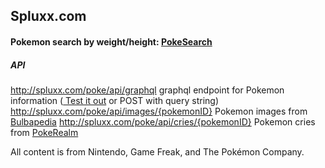 ## Spluxx.com
#### Pokemon search by weight/height: [PokeSearch](http://spluxx.com/poke "PokeSearch")
##### API
http://spluxx.com/poke/api/graphql 
graphql endpoint for Pokemon information (<a href="http://poke.spluxx.com/api/graphql?query=%7B%20%0A%20%20pokemonsWithWeight(weight%3A%20100)%20%7B%0A%20%20%20%20name%0A%20%20%20%20weight%0A%20%20%7D%0A%20%20%0A%20%20pokemonsWithHeight(height%3A%205)%20%7B%0A%20%20%20%20name%0A%20%20%20%20weight%0A%20%20%7D%0A%20%20%0A%20%20pokemons%20%7B%0A%20%20%20%20id%0A%20%20%20%20name%20%0A%20%20%20%20weight%0A%20%20%20%20height%20%0A%20%20%20%20description%0A%20%20%20%20img_url%0A%20%20%20%20cry_url%0A%20%20%7D%0A%7D"> Test it out</a> or POST with query string)
http://spluxx.com/poke/api/images/{pokemonID}
Pokemon images from [Bulbapedia](https://bulbapedia.bulbagarden.net/ "Bulbapedia")
http://spluxx.com/poke/api/cries/{pokemonID}
Pokemon cries from [PokeRealm](http://pokerealm.com/downloads/ "PokeRealm")

All content is from Nintendo, Game Freak, and The Pokémon Company.
